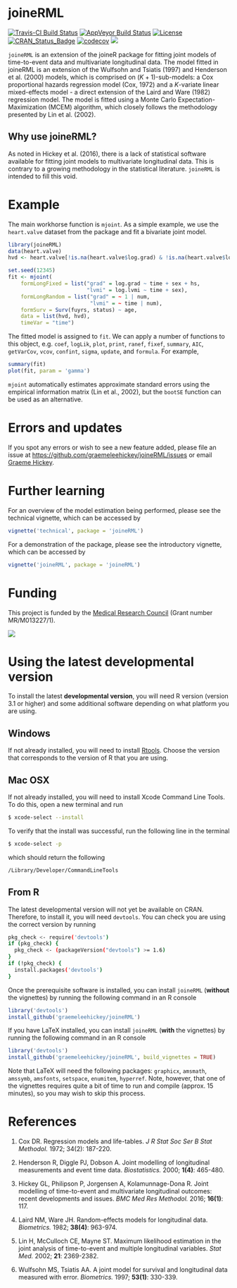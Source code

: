 
<!-- README.md is generated from README.Rmd. Please edit that file -->
joineRML
========

[![Travis-CI Build Status](https://travis-ci.org/graemeleehickey/joineRML.svg?branch=master)](https://travis-ci.org/graemeleehickey/joineRML) [![AppVeyor Build Status](https://ci.appveyor.com/api/projects/status/github/graemeleehickey/joineRML?branch=master&svg=true)](https://ci.appveyor.com/project/graemeleehickey/joineRML) [![License](http://img.shields.io/badge/license-GPL%20%28%3E=%202%29-brightgreen.svg?style=flat)](http://www.gnu.org/licenses/gpl-2.0.html) [![CRAN\_Status\_Badge](http://www.r-pkg.org/badges/version/joineRML)](https://cran.r-project.org/package=joineRML) [![codecov](https://codecov.io/gh/graemeleehickey/joineRML/branch/master/graph/badge.svg)](https://codecov.io/gh/graemeleehickey/joineRML) [![](http://cranlogs.r-pkg.org/badges/joineRML)](http://cran.rstudio.com/web/packages/joineRML/index.html)

`joineRML` is an extension of the joineR package for fitting joint models of time-to-event data and multivariate longitudinal data. The model fitted in joineRML is an extension of the Wulfsohn and Tsiatis (1997) and Henderson et al. (2000) models, which is comprised on (*K* + 1)-sub-models: a Cox proportional hazards regression model (Cox, 1972) and a *K*-variate linear mixed-effects model - a direct extension of the Laird and Ware (1982) regression model. The model is fitted using a Monte Carlo Expectation-Maximization (MCEM) algorithm, which closely follows the methodology presented by Lin et al. (2002).

Why use joineRML?
-----------------

As noted in Hickey et al. (2016), there is a lack of statistical software available for fitting joint models to multivariate longitudinal data. This is contrary to a growing methodology in the statistical literature. `joineRML` is intended to fill this void.

Example
=======

The main workhorse function is `mjoint`. As a simple example, we use the `heart.valve` dataset from the package and fit a bivariate joint model.

``` r
library(joineRML)
data(heart.valve)
hvd <- heart.valve[!is.na(heart.valve$log.grad) & !is.na(heart.valve$log.lvmi), ]

set.seed(12345)
fit <- mjoint(
    formLongFixed = list("grad" = log.grad ~ time + sex + hs,
                         "lvmi" = log.lvmi ~ time + sex),
    formLongRandom = list("grad" = ~ 1 | num,
                          "lvmi" = ~ time | num),
    formSurv = Surv(fuyrs, status) ~ age,
    data = list(hvd, hvd),
    timeVar = "time")
```

The fitted model is assigned to `fit`. We can apply a number of functions to this object, e.g. `coef`, `logLik`, `plot`, `print`, `ranef`, `fixef`, `summary`, `AIC`, `getVarCov`, `vcov`, `confint`, `sigma`, `update`, and `formula`. For example,

``` r
summary(fit)
plot(fit, param = 'gamma')
```

`mjoint` automatically estimates approximate standard errors using the empirical information matrix (Lin et al., 2002), but the `bootSE` function can be used as an alternative.

Errors and updates
==================

If you spot any errors or wish to see a new feature added, please file an issue at <https://github.com/graemeleehickey/joineRML/issues> or email [Graeme Hickey](mailto:graeme.hickey@liverpool.ac.uk).

Further learning
================

For an overview of the model estimation being performed, please see the technical vignette, which can be accessed by

``` r
vignette('technical', package = 'joineRML')
```

For a demonstration of the package, please see the introductory vignette, which can be accessed by

``` r
vignette('joineRML', package = 'joineRML')
```

Funding
=======

This project is funded by the [Medical Research Council](http://www.mrc.ac.uk) (Grant number MR/M013227/1).

![](http://www.mrc.ac.uk/mrc/includes/themes/MRC/images/template/desktop/logo.png)

Using the latest developmental version
======================================

To install the latest **developmental version**, you will need R version (version 3.1 or higher) and some additional software depending on what platform you are using.

Windows
-------

If not already installed, you will need to install [Rtools](https://cran.r-project.org/bin/windows/Rtools/). Choose the version that corresponds to the version of R that you are using.

Mac OSX
-------

If not already installed, you will need to install Xcode Command Line Tools. To do this, open a new terminal and run

``` bash
$ xcode-select --install
```

To verify that the install was successful, run the following line in the terminal

``` bash
$ xcode-select -p
```

which should return the following

``` bash
/Library/Developer/CommandLineTools
```

From R
------

The latest developmental version will not yet be available on CRAN. Therefore, to install it, you will need `devtools`. You can check you are using the correct version by running

``` bash
pkg_check <- require('devtools')
if (pkg_check) {
  pkg_check <- (packageVersion("devtools") >= 1.6)
}
if (!pkg_check) {
  install.packages('devtools')
}
```

Once the prerequisite software is installed, you can install `joineRML` (**without** the vignettes) by running the following command in an R console

``` r
library('devtools')
install_github('graemeleehickey/joineRML')
```

If you have LaTeX installed, you can install `joineRML` (**with** the vignettes) by running the following command in an R console

``` r
library('devtools')
install_github('graemeleehickey/joineRML', build_vignettes = TRUE)
```

Note that LaTeX will need the following packages: `graphicx`, `amsmath`, `amssymb`, `amsfonts`, `setspace`, `enumitem`, `hyperref`. Note, however, that one of the vignettes requires quite a bit of time to run and compile (approx. 15 minutes), so you may wish to skip this process.

References
==========

1.  Cox DR. Regression models and life-tables. *J R Stat Soc Ser B Stat Methodol.* 1972; 34(2): 187-220.

2.  Henderson R, Diggle PJ, Dobson A. Joint modelling of longitudinal measurements and event time data. *Biostatistics.* 2000; **1(4)**: 465-480.

3.  Hickey GL, Philipson P, Jorgensen A, Kolamunnage-Dona R. Joint modelling of time-to-event and multivariate longitudinal outcomes: recent developments and issues. *BMC Med Res Methodol.* 2016; **16(1)**: 117.

4.  Laird NM, Ware JH. Random-effects models for longitudinal data. *Biometrics.* 1982; **38(4)**: 963-974.

5.  Lin H, McCulloch CE, Mayne ST. Maximum likelihood estimation in the joint analysis of time-to-event and multiple longitudinal variables. *Stat Med.* 2002; **21**: 2369-2382.

6.  Wulfsohn MS, Tsiatis AA. A joint model for survival and longitudinal data measured with error. *Biometrics.* 1997; **53(1)**: 330-339.
